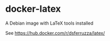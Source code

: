 docker-latex
============

A Debian image with LaTeX tools installed

See https://hub.docker.com/r/dsferruzza/latex/
